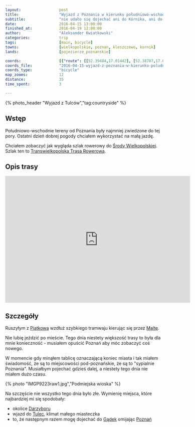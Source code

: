 ```yaml
---
layout:                 post
title:                  "Wyjazd z Poznania w kierunku południowo-wschodnim"
subtitle:               "nie udało się dojechać ani do Kórnika, ani do Środy Wielkopolskiej, tylko do Gądek"
date:                   2016-04-15 13:00:00
finished_at:            2016-04-19 12:00:00
author:                 "Aleksander Kwiatkowski"
categories:             trip
tags:                   [main, bicycle]
towns:                  [wielkopolskie, poznan, kleszczewo, kornik]
lands:                  [pojezierze_poznanskie]

coords:                 [{"route": [[52.39484,17.01442], [52.38787,17.01579], [52.39004,17.02420], [52.38674,17.03004], [52.37970,17.03073], [52.37983,17.03446], [52.36820,17.03755], [52.35525,17.02862], [52.35061,17.03995], [52.34180,17.08055], [52.32313,17.08047], [52.31127,17.07128], [52.29568,17.05326], [52.30043,17.04884], [52.30193,17.04502]], "type": "bicycle"}]
coords_file:            "2016-04-15-wyjazd-z-poznania-w-kierunku-poludniowo-wschodnim.json"
coords_type:            "bicycle"
map_zooms:              12
distance:               35
time_spent:             3

---
```


[wiki-poznan]:           https://pl.wikipedia.org/wiki/Pozna%C5%84
[wiki-darzybor]:         https://pl.wikipedia.org/wiki/Darzyb%C3%B3r
[wiki-sroda]:            https://pl.wikipedia.org/wiki/%C5%9Aroda_Wielkopolska
[wiki-ttr]:              https://pl.wikipedia.org/wiki/Transwielkopolska_Trasa_Rowerowa
[wiki-piatkowo]:         https://pl.wikipedia.org/wiki/Pi%C4%85tkowo_(Pozna%C5%84)
[wiki-malta]:            https://pl.wikipedia.org/wiki/Jezioro_Malta%C5%84skie
[wiki-tulce]:            https://pl.wikipedia.org/wiki/Tulce
[wiki-gadki]:            https://pl.wikipedia.org/wiki/G%C4%85dki

{% photo_header "Wyjazd z Tulców","tag:countryside" %}

Wstęp
-----

Południowo-wschodnie tereny od Poznania były najmniej zwiedzone do tej pory. Ostatni dzień
dobrej pogody chciałem wykorzystać na małą jazdę.

Chciałem zobaczyć jak wygląda szlak rowerowy do [Środy Wielkopolskiej][wiki-sroda].
Szlak ten to [Transwielkopolska Trasa Rowerowa][wiki-ttr].

Opis trasy
----------

<iframe height='405' width='590' frameborder='0' allowtransparency='true' scrolling='no' src='https://www.strava.com/activities/546021292/embed/115a598c5b1d72bc04ab26c09f68358445b47a9d'></iframe>

Szczegóły
---------

Ruszyłym z [Piątkowa][wiki-piatkowo] wzdłuż szybkiego tramwaju kierując się przez
[Maltę][wiki-malta].

Nie lubię jeździć po mieście. Tego dnia
niestety większość trasy to była dla mnie konieczność - musiałem opuścić Poznań
aby móc zobaczyć coś nowego.

W momencie gdy minąłem tablicę oznaczającą koniec miasta i tak miałem
świadomość, że są to miejscowości pod-poznańskie, że są to "sypialnie Poznania".
Musiałbym pojechać gdzieś dalej, a niestety tego dnia nie miałem dużo czasu.

{% photo "IMGP9223raw1.jpg","Podmiejska wioska" %}

Na szczęście nie wszystko tego dnia było złe. Wymienię miejsca, które najbardziej mi się
spodobały:

* okolice [Darzyboru][wiki-darzybor]
* wjazd do [Tulec][wiki-tulce], klimat małego miasteczka
* to, że następnym razem mogę dojechać do [Gądek][wiki-gadki] omijając [Poznań][wiki-poznan]

